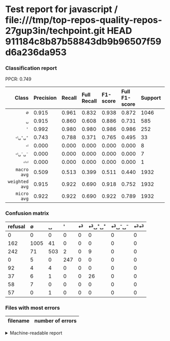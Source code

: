 # Test report for javascript / file:///tmp/top-repos-quality-repos-27gup3in/techpoint.git HEAD 911184c8b87b58843db9b96507f59d6a236da953

### Classification report

PPCR: 0.749

| Class | Precision | Recall | Full Recall | F1-score | Full F1-score | Support | Full Support | PPCR |
|------:|:----------|:-------|:------------|:---------|:---------|:--------|:-------------|:-----|
| `∅` | 0.915| 0.961| 0.832| 0.938| 0.872| 1046| 1208| 0.866 |
| `␣` | 0.915| 0.860| 0.608| 0.886| 0.731| 585| 827| 0.707 |
| `'` | 0.992| 0.980| 0.980| 0.986| 0.986| 252| 252| 1.000 |
| `⏎␣⁺␣⁺` | 0.743| 0.788| 0.371| 0.765| 0.495| 33| 70| 0.471 |
| `⏎` | 0.000| 0.000| 0.000| 0.000| 0.000| 8| 100| 0.080 |
| `⏎␣⁻␣⁻` | 0.000| 0.000| 0.000| 0.000| 0.000| 7| 65| 0.108 |
| `⏎⏎` | 0.000| 0.000| 0.000| 0.000| 0.000| 1| 58| 0.017 |
| `macro avg` | 0.509| 0.513| 0.399| 0.511| 0.440| 1932| 2580| 0.749 |
| `weighted avg` | 0.915| 0.922| 0.690| 0.918| 0.752| 1932| 2580| 0.749 |
| `micro avg` | 0.922| 0.922| 0.690| 0.922| 0.789| 1932| 2580| 0.749 |

### Confusion matrix

|refusal|  ∅| ␣| '| ⏎| ⏎␣⁺␣⁺| ⏎␣⁻␣⁻| ⏎⏎| 
|:---|:---|:---|:---|:---|:---|:---|:---|
|0 |0 |0 |0 |0 |0 |0 |0 |
|162 |1005 |41 |0 |0 |0 |0 |0 |
|242 |71 |503 |2 |0 |9 |0 |0 |
|0 |5 |0 |247 |0 |0 |0 |0 |
|92 |4 |4 |0 |0 |0 |0 |0 |
|37 |6 |1 |0 |0 |26 |0 |0 |
|58 |7 |0 |0 |0 |0 |0 |0 |
|57 |0 |1 |0 |0 |0 |0 |0 |

### Files with most errors

| filename | number of errors|
|:----:|:-----|

<details>
    <summary>Machine-readable report</summary>
```json
{
  "cl_report": {"\u0027": {"f1-score": 0.9860279441117764, "precision": 0.9919678714859438, "recall": 0.9801587301587301, "support": 252}, "macro avg": {"f1-score": 0.5106539198285028, "precision": 0.5092387164766612, "recall": 0.5126670910200001, "support": 1932}, "micro avg": {"f1-score": 0.9218426501035196, "precision": 0.9218426501035196, "recall": 0.9218426501035196, "support": 1932}, "weighted avg": {"f1-score": 0.9176244043735373, "precision": 0.914546403634852, "recall": 0.9218426501035196, "support": 1932}, "\u2205": {"f1-score": 0.9375000000000001, "precision": 0.9153005464480874, "recall": 0.9608030592734226, "support": 1046}, "\u23ce": {"f1-score": 0.0, "precision": 0.0, "recall": 0.0, "support": 8}, "\u23ce\u23ce": {"f1-score": 0.0, "precision": 0.0, "recall": 0.0, "support": 1}, "\u23ce\u2423\u207a\u2423\u207a": {"f1-score": 0.7647058823529412, "precision": 0.7428571428571429, "recall": 0.7878787878787878, "support": 33}, "\u23ce\u2423\u207b\u2423\u207b": {"f1-score": 0.0, "precision": 0.0, "recall": 0.0, "support": 7}, "\u2423": {"f1-score": 0.8863436123348019, "precision": 0.9145454545454546, "recall": 0.8598290598290599, "support": 585}},
  "cl_report_full": {"\u0027": {"f1-score": 0.9860279441117764, "precision": 0.9919678714859438, "recall": 0.9801587301587301, "support": 252}, "macro avg": {"f1-score": 0.4404969931996094, "precision": 0.5092387164766612, "recall": 0.398823347843212, "support": 2580}, "micro avg": {"f1-score": 0.7894503546099291, "precision": 0.9218426501035196, "recall": 0.6903100775193799, "support": 2580}, "weighted avg": {"f1-score": 0.7520427611108881, "precision": 0.8387550599352087, "recall": 0.6903100775193799, "support": 2580}, "\u2205": {"f1-score": 0.8716392020815266, "precision": 0.9153005464480874, "recall": 0.831953642384106, "support": 1208}, "\u23ce": {"f1-score": 0.0, "precision": 0.0, "recall": 0.0, "support": 100}, "\u23ce\u23ce": {"f1-score": 0.0, "precision": 0.0, "recall": 0.0, "support": 58}, "\u23ce\u2423\u207a\u2423\u207a": {"f1-score": 0.49523809523809526, "precision": 0.7428571428571429, "recall": 0.37142857142857144, "support": 70}, "\u23ce\u2423\u207b\u2423\u207b": {"f1-score": 0.0, "precision": 0.0, "recall": 0.0, "support": 65}, "\u2423": {"f1-score": 0.7305737109658678, "precision": 0.9145454545454546, "recall": 0.6082224909310762, "support": 827}},
  "ppcr": 0.7488372093023256
}
```
</details>
